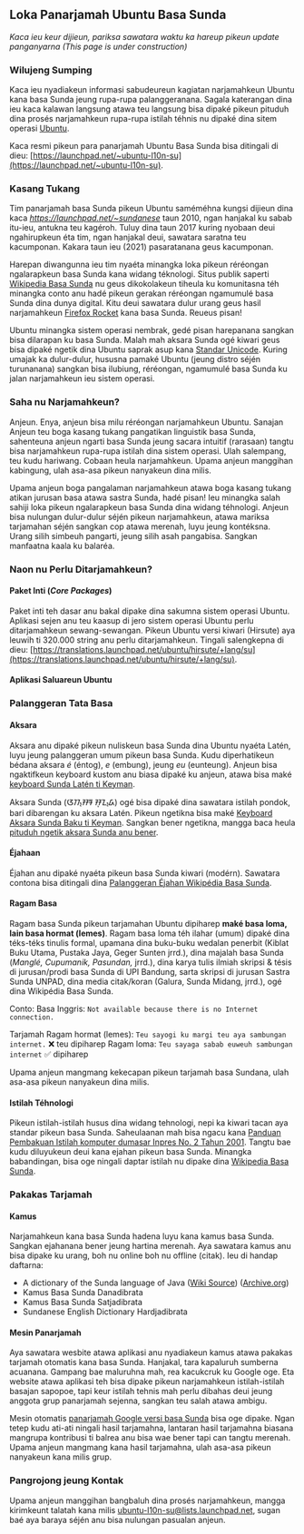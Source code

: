 ## Loka Panarjamah Ubuntu Basa Sunda
_Kaca ieu keur dijieun, pariksa sawatara waktu ka hareup pikeun update panganyarna (This page is under construction)_

### Wilujeng Sumping
Kaca ieu nyadiakeun informasi sabudeureun kagiatan narjamahkeun Ubuntu kana basa Sunda jeung rupa-rupa palanggeranana. Sagala katerangan dina ieu kaca kalawan langsung atawa teu langsung bisa dipaké pikeun pituduh dina prosés narjamahkeun rupa-rupa istilah téhnis nu dipaké dina sitem operasi [Ubuntu](https://ubuntu.com/). 

Kaca resmi pikeun para panarjamah Ubuntu Basa Sunda bisa ditingali di dieu: [https://launchpad.net/~ubuntu-l10n-su](https://launchpad.net/~ubuntu-l10n-su). 

### Kasang Tukang
Tim panarjamah basa Sunda pikeun Ubuntu saméméhna kungsi dijieun dina kaca _https://launchpad.net/~sundanese_ taun 2010, ngan hanjakal ku sabab itu-ieu, antukna teu kagéroh. Tuluy dina taun 2017 kuring nyobaan deui ngahirupkeun éta tim, ngan hanjakal deui, sawatara saratna teu kacumponan. Kakara taun ieu (2021) pasaratanana geus kacumponan. 

Harepan diwangunna ieu tim nyaéta minangka loka pikeun réréongan ngalarapkeun basa Sunda kana widang téknologi. Situs publik saperti [Wikipedia Basa Sunda](https://su.wikipedia.org) nu geus dikokolakeun tiheula ku komunitasna téh minangka conto anu hadé pikeun gerakan réréongan ngamumulé basa Sunda dina dunya digital. Kitu deui sawatara dulur urang geus hasil narjamahkeun [Firefox Rocket](https://mozilla.or.id/2018/08/13/firefox-rocket-to-be-soon-available-in-javanese-and-sundanese/) kana basa Sunda. Reueus pisan! 

Ubuntu minangka sistem operasi nembrak, gedé pisan harepanana sangkan bisa dilarapan ku basa Sunda. Malah mah aksara Sunda ogé kiwari geus bisa dipaké ngetik dina Ubuntu saprak asup kana [Standar Unicode](https://www.unicode.org/charts/PDF/U1B80.pdf). Kuring umajak ka dulur-dulur, hususna pamaké Ubuntu (jeung distro séjén turunanana) sangkan bisa ilubiung, réréongan, ngamumulé basa Sunda ku jalan narjamahkeun ieu sistem operasi.  

### Saha nu Narjamahkeun?
Anjeun. Enya, anjeun bisa milu réréongan narjamahkeun Ubuntu. Sanajan Anjeun teu boga kasang tukang pangatikan linguistik basa Sunda, sahenteuna anjeun ngarti basa Sunda jeung sacara intuitif (rarasaan) tangtu bisa narjamahkeun rupa-rupa istilah dina sistem operasi. Ulah salempang, teu kudu hariwang. Cobaan heula narjamahkeun. Upama anjeun manggihan kabingung, ulah asa-asa pikeun nanyakeun dina milis. 

Upama anjeun boga pangalaman narjamahkeun atawa boga kasang tukang atikan jurusan basa atawa sastra Sunda, hadé pisan! Ieu minangka salah sahiji loka pikeun ngalarapkeun basa Sunda dina widang téhnologi. Anjeun bisa nulungan dulur-dulur séjén pikeun narjamahkeun, atawa mariksa tarjamahan séjén sangkan cop atawa merenah, luyu jeung kontéksna. Urang silih simbeuh pangarti, jeung silih asah pangabisa. Sangkan manfaatna kaala ku balaréa. 

### Naon nu Perlu Ditarjamahkeun?
#### Paket Inti (_Core Packages_)
Paket inti teh dasar anu bakal dipake dina sakumna sistem operasi Ubuntu. Aplikasi sejen anu teu kaasup di jero sistem operasi Ubuntu perlu ditarjamahkeun sewang-sewangan. Pikeun Ubuntu versi kiwari (Hirsute) aya leuwih ti 320.000 string anu perlu ditarjamahkeun. Tingali salengkepna di dieu: [https://translations.launchpad.net/ubuntu/hirsute/+lang/su](https://translations.launchpad.net/ubuntu/hirsute/+lang/su).

#### Aplikasi Saluareun Ubuntu

### Palanggeran Tata Basa

#### Aksara 
Aksara anu dipaké pikeun nuliskeun basa Sunda dina Ubuntu nyaéta Latén, luyu jeung palanggeran umum pikeun basa Sunda. Kudu diperhatikeun bédana aksara _é_ (éntog), _e_ (embung), jeung _eu_ (eunteung). Anjeun bisa ngaktifkeun keyboard kustom anu biasa dipaké ku anjeun, atawa bisa maké [keyboard Sunda Latén ti Keyman](https://keyman.com/keyboards/sundanese_latin). 

Aksara Sunda (ᮃᮊ᮪ᮞᮛ ᮞᮥᮔ᮪ᮓ) ogé bisa dipaké dina sawatara istilah pondok, bari dibarengan ku aksara Latén. Pikeun ngetikna bisa maké [Keyboard Aksara Sunda Baku ti Keyman](https://keyman.com/keyboards/sundanese). Sangkan bener ngetikna, mangga baca heula [pituduh ngetik aksara Sunda anu bener](https://www.kairaga.com/2015/03/13/cara-menulis-mengetik-aksara-sunda-yang-benar/).

#### Éjahaan
Éjahan anu dipaké nyaéta pikeun basa Sunda kiwari (modérn). Sawatara contona bisa ditingali dina [Palanggeran Éjahan Wikipédia Basa Sunda](https://su.wikipedia.org/wiki/Wikipedia:Palanggeran_%C3%A9jahan_basa_Sunda).

#### Ragam Basa
Ragam basa Sunda pikeun tarjamahan Ubuntu dipiharep **maké basa loma, lain basa hormat (lemes)**. Ragam basa loma téh ilahar (umum) dipaké dina téks-téks tinulis formal, upamana dina buku-buku wedalan penerbit (Kiblat Buku Utama, Pustaka Jaya, Geger Sunten jrrd.), dina majalah basa Sunda (_Manglé, Cupumanik, Pasundan,_ jrrd.), dina karya tulis ilmiah skripsi & tésis di jurusan/prodi basa Sunda di UPI Bandung, sarta skripsi di jurusan Sastra Sunda UNPAD, dina media citak/koran (Galura, Sunda Midang, jrrd.), ogé dina Wikipédia Basa Sunda. 

Conto: 
Basa Inggris: `Not available because there is no Internet connection.`

Tarjamah
Ragam hormat (lemes): `Teu sayogi ku margi teu aya sambungan internet.` ❌ teu dipiharep
Ragam loma: `Teu sayaga sabab euweuh sambungan internet` ✅  dipiharep

Upama anjeun mangmang kekecapan pikeun tarjamah basa Sundana, ulah asa-asa pikeun nanyakeun dina milis.

#### Istilah Téhnologi
Pikeun istilah-istilah husus dina widang tehnologi, nepi ka kiwari tacan aya standar pikeun basa Sunda. Saheulaanan mah bisa ngacu kana [Panduan Pembakuan Istilah komputer dumasar Inpres No. 2 Tahun 2001](https://id.wikisource.org/wiki/Panduan_Pembakuan_Istilah,_Pelaksanaan_Instruksi_Presiden_Nomor_2_Tahun_2001_Tentang_Penggunaan_Komputer_Dengan_Aplikasi_Komputer_Berbahasa_Indonesia). Tangtu bae kudu diluyukeun deui kana ejahan pikeun basa Sunda. Minangka babandingan, bisa oge ningali daptar istilah nu dipake dina [Wikipedia Basa Sunda](https://su.wikipedia.org/wiki/Wikipedia:Daptar_Istilah). 

### Pakakas Tarjamah
#### Kamus
Narjamahkeun kana basa Sunda hadena luyu kana kamus basa Sunda. Sangkan ejahanana bener jeung hartina merenah. Aya sawatara kamus anu bisa dipake ku urang, boh nu online boh nu offline (citak). Ieu di handap daftarna:
* A dictionary of the Sunda language of Java ([Wiki Source](https://en.wikisource.org/wiki/A_Dictionary_of_the_Sunda_language)) ([Archive.org](https://archive.org/details/sundanesedictgoog2))
* Kamus Basa Sunda Danadibrata 
* Kamus Basa Sunda Satjadibrata 
* Sundanese English Dictionary Hardjadibrata

#### Mesin Panarjamah
Aya sawatara wesbite atawa aplikasi anu nyadiakeun kamus atawa pakakas tarjamah otomatis kana basa Sunda. Hanjakal, tara kapaluruh sumberna acuanana. Gampang bae maluruhna mah, rea kacukcruk ku Google oge. Eta website atawa aplikasi teh bisa dipake pikeun narjamahkeun istilah-istilah basajan sapopoe, tapi keur istilah tehnis mah perlu dibahas deui jeung anggota grup panarjamah sejenna, sangkan teu salah atawa ambigu. 

Mesin otomatis [panarjamah Google versi basa Sunda](https://translate.google.com/?hl=su&sl=en&tl=su&op=translate) bisa oge dipake. Ngan tetep kudu ati-ati ningali hasil tarjamahna, lantaran hasil tarjamahna biasana mangrupa kontribusi ti balrea anu bisa wae bener tapi can tangtu merenah. Upama anjeun mangmang kana hasil tarjamahna, ulah asa-asa pikeun nanyakeun kana milis grup. 

### Pangrojong jeung Kontak
Upama anjeun manggihan bangbaluh dina prosés narjamahkeun, mangga kirimkeunt talatah kana milis [ubuntu-l10n-su@lists.launchpad.net](ubuntu-l10n-su@lists.launchpad.net), sugan baé aya baraya séjén anu bisa nulungan pasualan anjeun.
